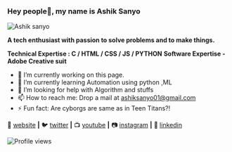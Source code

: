 ### Hey people👋, my name is Ashik Sanyo

![Ashik sanyo](https://user-images.githubusercontent.com/66254994/100312196-a9e89c00-2fd7-11eb-95c8-e475aa4cfcc7.png)

**A tech enthusiast with passion to solve problems and to make things.**

**Technical Expertise : C / HTML / CSS / JS / PYTHON**
**Software Expertise - Adobe Creative suit**


- 🔭 I’m currently working on this page. 
- 🌱 I’m currently learning Automation using python ,ML 
- 🤔 I’m looking for help with Algorithm and stuffs 
- 📫 How to reach me: Drop a mail at ashiksanyo01@gmail.com 
- ⚡ Fun fact: Are cyborgs are same as in Teen Titans?! 

🏡 [website][website] **|** 
🐦 [twitter][twitter] **|** 
📺 [youtube][youtube] **|** 
📷 [instagram][instagram] **|** 
👔 [linkedin][linkedin]

[website]: https://ashiksanyo.netlify.app/ 
[twitter]: https://twitter.com/ashsanyo
[youtube]: https://youtube.com/ashiksanyo
[instagram]: https://instagram.com/bradgarropy
[linkedin]: https://linkedin.com/in/ashiksanyo

![Profile views](https://gpvc.arturio.dev/ashiksanyo10)  


